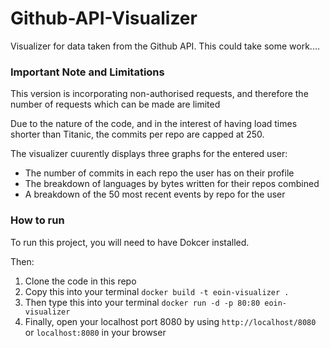 # Github-API-Visualizer

Visualizer for data taken from the Github API. This could take some work....

### Important Note and Limitations

This version is incorporating non-authorised requests, and therefore the number of requests which can be made are limited <br>

Due to the nature of the code, and in the interest of having load times shorter than Titanic, the commits per repo are capped at 250.

The visualizer cuurently displays three graphs for the entered user:

* The number of commits in each repo the user has on their profile
* The breakdown of languages by bytes written for their repos combined
* A breakdown of the 50 most recent events by repo for the user


### How to run

To run this project, you will need to have Dokcer installed.

Then:

1. Clone the code in this repo
2. Copy this into your terminal `docker build -t eoin-visualizer .`
3. Then type this into your terminal `docker run -d -p 80:80 eoin-visualizer`
4. Finally, open your localhost port 8080 by using `http://localhost/8080` or `localhost:8080` in your browser

